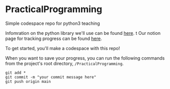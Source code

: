 # PracticalProgramming
Simple codespace repo for python3 teaching

Infomration on the python library we'll use can be found [here](https://openpyxl.readthedocs.io/en/stable/).
t
Our notion page for tracking progress can be found [here](https://www.notion.so/Practical-Programming-for-Hux-34281c29f6264c07aa7c47a5a24e89d1?pvs=4).

To get started, you'll make a codespace with this repo!

When you want to save your progress, you can run the following commands from the project's root directory, `/PracticalProgramming`.

`git add *`  
`git commit -m "your commit message here"`  
`git push origin main`  
